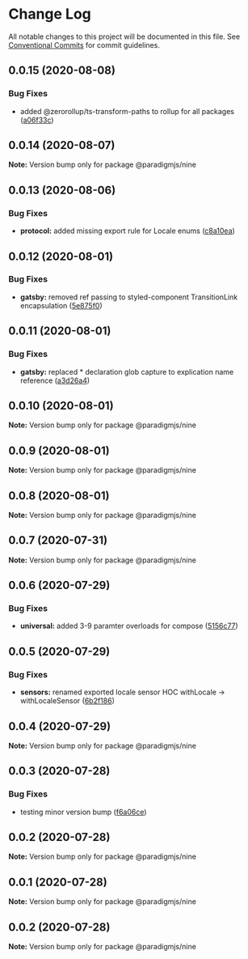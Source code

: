 # Change Log

All notable changes to this project will be documented in this file.
See [Conventional Commits](https://conventionalcommits.org) for commit guidelines.

## 0.0.15 (2020-08-08)

### Bug Fixes

- added @zerorollup/ts-transform-paths to rollup for all packages ([a06f33c](https://github.com/lunaris-studios/paradigm/commit/a06f33c28213824948b812ee1367cdf87c9f569e))

## 0.0.14 (2020-08-07)

**Note:** Version bump only for package @paradigmjs/nine

## 0.0.13 (2020-08-06)

### Bug Fixes

- **protocol:** added missing export rule for Locale enums ([c8a10ea](https://github.com/lunaris-studios/paradigm/commit/c8a10ea7cee1d50536e938be4a3cef6146e64f19))

## 0.0.12 (2020-08-01)

### Bug Fixes

- **gatsby:** removed ref passing to styled-component TransitionLink encapsulation ([5e875f0](https://github.com/lunaris-studios/paradigm/commit/5e875f044789956b691ea0fd4d63b7eb92b7b8f9))

## 0.0.11 (2020-08-01)

### Bug Fixes

- **gatsby:** replaced \* declaration glob capture to explication name reference ([a3d26a4](https://github.com/lunaris-studios/paradigm/commit/a3d26a4aab9c0eaa4763d92271dbfd99e210604f))

## 0.0.10 (2020-08-01)

**Note:** Version bump only for package @paradigmjs/nine

## 0.0.9 (2020-08-01)

**Note:** Version bump only for package @paradigmjs/nine

## 0.0.8 (2020-08-01)

**Note:** Version bump only for package @paradigmjs/nine

## 0.0.7 (2020-07-31)

**Note:** Version bump only for package @paradigmjs/nine

## 0.0.6 (2020-07-29)

### Bug Fixes

- **universal:** added 3-9 paramter overloads for compose ([5156c77](https://github.com/lunaris-studios/paradigm/commit/5156c770b7ea98a668d811e4e7c728eb0c6aef96))

## 0.0.5 (2020-07-29)

### Bug Fixes

- **sensors:** renamed exported locale sensor HOC withLocale -> withLocaleSensor ([6b2f186](https://github.com/lunaris-studios/paradigm/commit/6b2f186b6bed6938204ef8ea1c54592b486ff141))

## 0.0.4 (2020-07-29)

**Note:** Version bump only for package @paradigmjs/nine

## 0.0.3 (2020-07-28)

### Bug Fixes

- testing minor version bump ([f6a06ce](https://github.com/lunaris-studios/paradigm/commit/f6a06cead3ddfc86cd3465e15646f0b667294d27))

## 0.0.2 (2020-07-28)

**Note:** Version bump only for package @paradigmjs/nine

## 0.0.1 (2020-07-28)

**Note:** Version bump only for package @paradigmjs/nine

## 0.0.2 (2020-07-28)

**Note:** Version bump only for package @paradigmjs/nine
